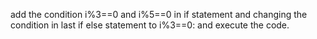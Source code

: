 add the condition i%3==0 and i%5==0 in if statement and changing the condition in last if else statement to i%3==0: and execute the code.